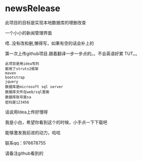 # newsRelease
此项目的目标是实现本地数据库的增删改查

一个小小的新闻管理界面

唔..没有改和删,懒得写，如果有空的话会补上的

第一次上传github项目.跟着翻译一步一步点的。。不会英语好累 TUT。。

    此项目是用idea写的
    都用了struts2框架  
    maven 
    bootstrap
    jquery
    数据库是microsoft sql server
    数据库文件在web/sql里面
    数据库账号是sa
    密码是123456
    
话说用Idea上传好慢呀

我是小白，希望你看到这个的时候，小手点一下下载吧

能够激发我前进的动力，哈哈
  
  联系qq：976678755
  
  请备注github看到的
